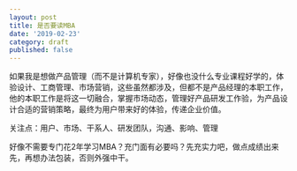 ```yaml
---
layout: post
title: 是否要读MBA
date: '2019-02-23'
category: draft
published: false
---
```


如果我是想做产品管理（而不是计算机专家），好像也没什么专业课程好学的，体验设计、工商管理、市场营销，这些虽然都涉及，但都不是产品经理的本职工作，他的本职工作是将这一切融合，掌握市场动态，管理好产品研发工作验，为产品设计合适的营销策略，最终为用户带来好的体验，传递企业价值。

关注点：用户、市场、干系人、研发团队，沟通、影响、管理

好像不需要专门花2年学习MBA？充门面有必要吗？先充实力吧，做点成绩出来先，再想办法包装，否则外强中干。
